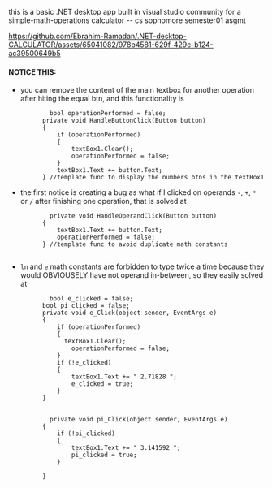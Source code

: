 this is a basic .NET desktop app built in visual studio community for a simple-math-operations calculator -- cs sophomore semester01 asgmt

<be/>

https://github.com/Ebrahim-Ramadan/.NET-desktop-CALCULATOR/assets/65041082/978b4581-629f-429c-b124-ac39500649b5

#### NOTICE THIS:
- you can remove the content of the main textbox for another operation after hiting the equal btn, and this functionality is
  ```
          bool operationPerformed = false;
        private void HandleButtonClick(Button button)
        {
            if (operationPerformed)
            {
                textBox1.Clear();
                operationPerformed = false;
            }
            textBox1.Text += button.Text;
        } //template func to display the numbers btns in the textBox1
  ```
* the first notice is creating a bug as what if I clicked on operands `-`, `+`, `*` or `/` after finishing one operation, that is solved at
  ```
          private void HandleOperandClick(Button button)
        {
            textBox1.Text += button.Text;
            operationPerformed = false;
        } //template func to avoid duplicate math constants


  ```
+ `ln` and `e` math constants are forbidden to type twice a time because they would OBVIOUSELY have not operand in-between, so they easily solved at
  ```
          bool e_clicked = false;
        bool pi_clicked = false;
        private void e_Click(object sender, EventArgs e)
        {
            if (operationPerformed)
            {
              textBox1.Clear();
                operationPerformed = false;
            }
            if (!e_clicked)
            {
                textBox1.Text += " 2.71828 ";
                e_clicked = true;
            }          
        }

  
          private void pi_Click(object sender, EventArgs e)
        {
            if (!pi_clicked)
            {
                textBox1.Text += " 3.141592 ";
                pi_clicked = true;
            }

        }
  ```